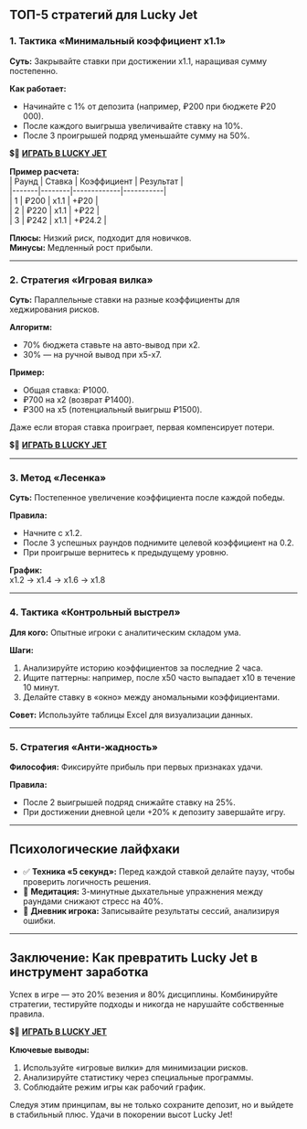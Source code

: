 ## ТОП-5 стратегий для Lucky Jet  

### 1. Тактика «Минимальный коэффициент x1.1»  
**Суть:** Закрывайте ставки при достижении x1.1, наращивая сумму постепенно.  

**Как работает:**  
- Начинайте с 1% от депозита (например, ₽200 при бюджете ₽20 000).  
- После каждого выигрыша увеличивайте ставку на 10%.  
- После 3 проигрышей подряд уменьшайте сумму на 50%.

💲🎰 [**ИГРАТЬ В LUCKY JET**](https://1wilib.life/casino/list?open=register&p=trh6)

**Пример расчета:**  
| Раунд | Ставка | Коэффициент | Результат |  
|-------|--------|-------------|-----------|  
| 1     | ₽200   | x1.1        | +₽20      |  
| 2     | ₽220   | x1.1        | +₽22      |  
| 3     | ₽242   | x1.1        | +₽24.2    |  

**Плюсы:** Низкий риск, подходит для новичков.  
**Минусы:** Медленный рост прибыли.  

---

### 2. Стратегия «Игровая вилка»  
**Суть:** Параллельные ставки на разные коэффициенты для хеджирования рисков.  

**Алгоритм:**  
- 70% бюджета ставьте на авто-вывод при x2.  
- 30% — на ручной вывод при x5-x7.  

**Пример:**  
- Общая ставка: ₽1000.  
- ₽700 на x2 (возврат ₽1400).  
- ₽300 на x5 (потенциальный выигрыш ₽1500).  

Даже если вторая ставка проиграет, первая компенсирует потери.  

💲🎰 [**ИГРАТЬ В LUCKY JET**](https://1wilib.life/casino/list?open=register&p=trh6)

---

### 3. Метод «Лесенка»  
**Суть:** Постепенное увеличение коэффициента после каждой победы.  

**Правила:**  
- Начните с x1.2.  
- После 3 успешных раундов поднимите целевой коэффициент на 0.2.  
- При проигрыше вернитесь к предыдущему уровню.  

**График:**  
x1.2 → x1.4 → x1.6 → x1.8

---

### 4. Тактика «Контрольный выстрел»  
**Для кого:** Опытные игроки с аналитическим складом ума.  

**Шаги:**  
1. Анализируйте историю коэффициентов за последние 2 часа.  
2. Ищите паттерны: например, после x50 часто выпадает x10 в течение 10 минут.  
3. Делайте ставку в «окно» между аномальными коэффициентами.  

**Совет:** Используйте таблицы Excel для визуализации данных.  

---

### 5. Стратегия «Анти-жадность»  
**Философия:** Фиксируйте прибыль при первых признаках удачи.  

**Правила:**  
- После 2 выигрышей подряд снижайте ставку на 25%.  
- При достижении дневной цели +20% к депозиту завершайте игру.  

---

## Психологические лайфхаки  
- ✅ **Техника «5 секунд»:** Перед каждой ставкой делайте паузу, чтобы проверить логичность решения.  
- 🧘 **Медитация:** 3-минутные дыхательные упражнения между раундами снижают стресс на 40%.  
- 📔 **Дневник игрока:** Записывайте результаты сессий, анализируя ошибки.  

---

## Заключение: Как превратить Lucky Jet в инструмент заработка  
Успех в игре — это 20% везения и 80% дисциплины. Комбинируйте стратегии, тестируйте подходы и никогда не нарушайте собственные правила.  

💲🎰 [**ИГРАТЬ В LUCKY JET**](https://1wilib.life/casino/list?open=register&p=trh6)

**Ключевые выводы:**  
1. Используйте «игровые вилки» для минимизации рисков.  
2. Анализируйте статистику через специальные программы.  
3. Соблюдайте режим игры как рабочий график.  

Следуя этим принципам, вы не только сохраните депозит, но и выйдете в стабильный плюс. Удачи в покорении высот Lucky Jet!  

[![]()](https://1wilib.life/casino/list?open=register&p=trh6)
